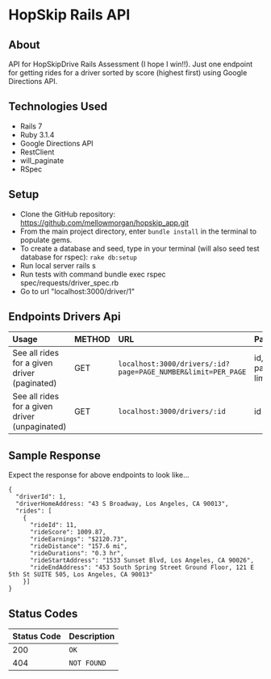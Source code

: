 # HopSkip Rails API

## About

API for HopSkipDrive Rails Assessment (I hope I win!!). Just one endpoint for getting rides for a driver sorted by score (highest first) using Google Directions API.

## Technologies Used

* Rails 7
* Ruby 3.1.4
* Google Directions API
* RestClient
* will_paginate
* RSpec

## Setup

* Clone the GitHub repository: https://github.com/mellowmorgan/hopskip_app.git
* From the main project directory, enter `bundle install` in the terminal to populate gems.
* To create a database and seed, type in your terminal (will also seed test database for rspec): 
      `rake db:setup`
* Run local server rails s
* Run tests with command bundle exec rspec spec/requests/driver_spec.rb
* Go to url "localhost:3000/driver/1" 

## Endpoints Drivers Api

|Usage | METHOD       | URL       | Params |
| :--------|:------------| :---------| :------|
|See all rides for a given driver (paginated) | GET    | `localhost:3000/drivers/:id?page=PAGE_NUMBER&limit=PER_PAGE` | id, page, limit |
|See all rides for a given driver (unpaginated) | GET    | `localhost:3000/drivers/:id` | id |


## Sample Response

Expect the response for above endpoints to look like...

```
{
  "driverId": 1,
  "driverHomeAddress: "43 S Broadway, Los Angeles, CA 90013",
  "rides": [
    {
      "rideId": 11,
      "rideScore": 1009.87,
      "rideEarnings": "$2120.73",
      "rideDistance": "157.6 mi",
      "rideDurations": "0.3 hr",
      "rideStartAddress": "1533 Sunset Blvd, Los Angeles, CA 90026",
      "rideEndAddress": "453 South Spring Street Ground Floor, 121 E 5th St SUITE 505, Los Angeles, CA 90013"
    }]
}
```

## Status Codes

| Status Code | Description |
| :--- | :--- |
| 200 | `OK` |
| 404 | `NOT FOUND` |
